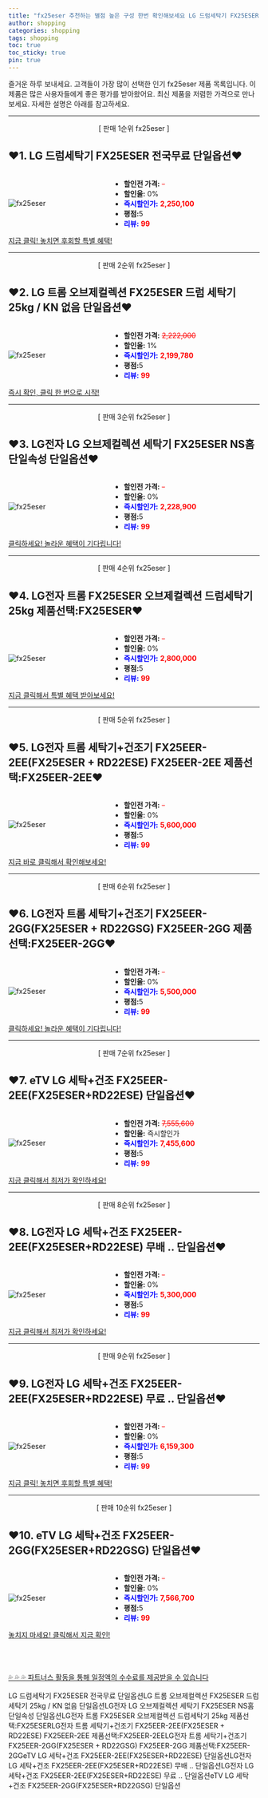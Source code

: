 ```yaml
---
title: "fx25eser 추천하는 별점 높은 구성 한번 확인해보세요 LG 드럼세탁기 FX25ESER 전국무료 단일옵션"
author: shopping
categories: shopping
tags: shopping
toc: true
toc_sticky: true
pin: true
---
```

즐거운 하루 보내세요. 고객들이 가장 많이 선택한 인기 fx25eser 제품 목록입니다. 이 제품은 많은 사용자들에게 좋은 평가를 받아왔어요. 최신 제품을 저렴한 가격으로 만나보세요. 자세한 설명은 아래를 참고하세요.

---
<p class="toplist" style="margin: 0 auto; display: block; width: fit-content;">[ 판매 1순위 fx25eser ]</p>

<h2><strong>❤️1. LG 드럼세탁기 FX25ESER 전국무료 단일옵션❤️</strong></h2>

<div style="display: flex; align-items: center;">
    <div style="flex: 0.4;">
        <img src="https://thumbnail8.coupangcdn.com/thumbnails/remote/230x230ex/image/vendor_inventory/07ca/f78e15fa3b97aeb634cbcf3aa2e11efe14f93e3f29229f681c997cbdb0df.jpg" alt="fx25eser" style="max-width: 100%;">
    </div>
    <div style="flex: 0.6; margin-left: 10px;">
        <ul>
            <li><strong>할인전 가격:</strong> <del style="color: red;">-</del></li>
            <li><strong>할인율:</strong> 0%</li>
            <li><span style='color:blue'><strong>즉시할인가:</strong></span> <span style='color:red'><strong>2,250,100</strong></span></li>
            <li><strong>평점:</strong>5</li>
            <li><span style='color:blue'><strong>리뷰:</strong></span> <span style='color:red'><strong>99</strong></span></li>
        </ul>
    </div>
</div>
<div class="center">
    <a href="https://William4Davisa.github.io?lptag=AF9450613&subid=githubio&pageKey=7863061968&traceid=V0-153&itemId=21462337941&vendorItemId=88518301421" class="myButton">
        지금 클릭! 놓치면 후회할 특별 혜택!
    </a>
</div>


---
<p class="toplist" style="margin: 0 auto; display: block; width: fit-content;">[ 판매 2순위 fx25eser ]</p>

<h2><strong>❤️2. LG 트롬 오브제컬렉션 FX25ESER 드럼 세탁기 25kg / KN 없음 단일옵션❤️</strong></h2>

<div style="display: flex; align-items: center;">
    <div style="flex: 0.4;">
        <img src="https://thumbnail8.coupangcdn.com/thumbnails/remote/230x230ex/image/vendor_inventory/26c2/f63b96202fa752b564e6df5a9c6d239a01d2b538cb1fdc67695158031377.jpg" alt="fx25eser" style="max-width: 100%;">
    </div>
    <div style="flex: 0.6; margin-left: 10px;">
        <ul>
            <li><strong>할인전 가격:</strong> <del style="color: red;">2,222,000</del></li>
            <li><strong>할인율:</strong> 1%</li>
            <li><span style='color:blue'><strong>즉시할인가:</strong></span> <span style='color:red'><strong>2,199,780</strong></span></li>
            <li><strong>평점:</strong>5</li>
            <li><span style='color:blue'><strong>리뷰:</strong></span> <span style='color:red'><strong>99</strong></span></li>
        </ul>
    </div>
</div>
<div class="center">
    <a href="https://William4Davisa.github.io?lptag=AF9450613&subid=githubio&pageKey=8032387611&traceid=V0-153&itemId=22464144815&vendorItemId=89507269011" class="myButton">
        즉시 확인, 클릭 한 번으로 시작!
    </a>
</div>


---
<p class="toplist" style="margin: 0 auto; display: block; width: fit-content;">[ 판매 3순위 fx25eser ]</p>

<h2><strong>❤️3. LG전자 LG 오브제컬렉션 세탁기 FX25ESER NS홈 단일속성 단일옵션❤️</strong></h2>

<div style="display: flex; align-items: center;">
    <div style="flex: 0.4;">
        <img src="https://thumbnail10.coupangcdn.com/thumbnails/remote/230x230ex/image/vendor_inventory/74a3/9ac6743e8e4a640f57fb2a1f5b633ae05511ff31677314f01a158091e7e0.jpg" alt="fx25eser" style="max-width: 100%;">
    </div>
    <div style="flex: 0.6; margin-left: 10px;">
        <ul>
            <li><strong>할인전 가격:</strong> <del style="color: red;">-</del></li>
            <li><strong>할인율:</strong> 0%</li>
            <li><span style='color:blue'><strong>즉시할인가:</strong></span> <span style='color:red'><strong>2,228,900</strong></span></li>
            <li><strong>평점:</strong>5</li>
            <li><span style='color:blue'><strong>리뷰:</strong></span> <span style='color:red'><strong>99</strong></span></li>
        </ul>
    </div>
</div>
<div class="center">
    <a href="https://William4Davisa.github.io?lptag=AF9450613&subid=githubio&pageKey=7881550783&traceid=V0-153&itemId=21555717484&vendorItemId=88621373323" class="myButton">
        클릭하세요! 놀라운 혜택이 기다립니다!
    </a>
</div>


---
<p class="toplist" style="margin: 0 auto; display: block; width: fit-content;">[ 판매 4순위 fx25eser ]</p>

<h2><strong>❤️4. LG전자 트롬 FX25ESER 오브제컬렉션 드럼세탁기 25kg 제품선택:FX25ESER❤️</strong></h2>

<div style="display: flex; align-items: center;">
    <div style="flex: 0.4;">
        <img src="https://thumbnail7.coupangcdn.com/thumbnails/remote/230x230ex/image/vendor_inventory/8656/20cff613ce3ab52efc97c9b9fdea710b13623cc6ebe7f1680f58e9a5241c.jpg" alt="fx25eser" style="max-width: 100%;">
    </div>
    <div style="flex: 0.6; margin-left: 10px;">
        <ul>
            <li><strong>할인전 가격:</strong> <del style="color: red;">-</del></li>
            <li><strong>할인율:</strong> 0%</li>
            <li><span style='color:blue'><strong>즉시할인가:</strong></span> <span style='color:red'><strong>2,800,000</strong></span></li>
            <li><strong>평점:</strong>5</li>
            <li><span style='color:blue'><strong>리뷰:</strong></span> <span style='color:red'><strong>99</strong></span></li>
        </ul>
    </div>
</div>
<div class="center">
    <a href="https://William4Davisa.github.io?lptag=AF9450613&subid=githubio&pageKey=7905664559&traceid=V0-153&itemId=21678717227&vendorItemId=88728876915" class="myButton">
        지금 클릭해서 특별 혜택 받아보세요!
    </a>
</div>


---
<p class="toplist" style="margin: 0 auto; display: block; width: fit-content;">[ 판매 5순위 fx25eser ]</p>

<h2><strong>❤️5. LG전자 트롬 세탁기+건조기 FX25EER-2EE(FX25ESER + RD22ESE) FX25EER-2EE 제품선택:FX25EER-2EE❤️</strong></h2>

<div style="display: flex; align-items: center;">
    <div style="flex: 0.4;">
        <img src="https://thumbnail7.coupangcdn.com/thumbnails/remote/230x230ex/image/vendor_inventory/7e87/d932492e98ea969fb5345de9a5a9791a16521624113fabf04c9d567d8cd5.jpg" alt="fx25eser" style="max-width: 100%;">
    </div>
    <div style="flex: 0.6; margin-left: 10px;">
        <ul>
            <li><strong>할인전 가격:</strong> <del style="color: red;">-</del></li>
            <li><strong>할인율:</strong> 0%</li>
            <li><span style='color:blue'><strong>즉시할인가:</strong></span> <span style='color:red'><strong>5,600,000</strong></span></li>
            <li><strong>평점:</strong>5</li>
            <li><span style='color:blue'><strong>리뷰:</strong></span> <span style='color:red'><strong>99</strong></span></li>
        </ul>
    </div>
</div>
<div class="center">
    <a href="https://William4Davisa.github.io?lptag=AF9450613&subid=githubio&pageKey=7953334799&traceid=V0-153&itemId=21963157402&vendorItemId=89010904631" class="myButton">
        지금 바로 클릭해서 확인해보세요!
    </a>
</div>


---
<p class="toplist" style="margin: 0 auto; display: block; width: fit-content;">[ 판매 6순위 fx25eser ]</p>

<h2><strong>❤️6. LG전자 트롬 세탁기+건조기 FX25EER-2GG(FX25ESER + RD22GSG) FX25EER-2GG 제품선택:FX25EER-2GG❤️</strong></h2>

<div style="display: flex; align-items: center;">
    <div style="flex: 0.4;">
        <img src="https://thumbnail7.coupangcdn.com/thumbnails/remote/230x230ex/image/vendor_inventory/d0b0/4dbfff259776c5e113eb65febf528641353225c32014a35f5c24ea933cdd.jpg" alt="fx25eser" style="max-width: 100%;">
    </div>
    <div style="flex: 0.6; margin-left: 10px;">
        <ul>
            <li><strong>할인전 가격:</strong> <del style="color: red;">-</del></li>
            <li><strong>할인율:</strong> 0%</li>
            <li><span style='color:blue'><strong>즉시할인가:</strong></span> <span style='color:red'><strong>5,500,000</strong></span></li>
            <li><strong>평점:</strong>5</li>
            <li><span style='color:blue'><strong>리뷰:</strong></span> <span style='color:red'><strong>99</strong></span></li>
        </ul>
    </div>
</div>
<div class="center">
    <a href="https://William4Davisa.github.io?lptag=AF9450613&subid=githubio&pageKey=7953334794&traceid=V0-153&itemId=21963157397&vendorItemId=89010904641" class="myButton">
        클릭하세요! 놀라운 혜택이 기다립니다!
    </a>
</div>


---
<p class="toplist" style="margin: 0 auto; display: block; width: fit-content;">[ 판매 7순위 fx25eser ]</p>

<h2><strong>❤️7. eTV LG 세탁+건조 FX25EER-2EE(FX25ESER+RD22ESE) 단일옵션❤️</strong></h2>

<div style="display: flex; align-items: center;">
    <div style="flex: 0.4;">
        <img src="https://thumbnail6.coupangcdn.com/thumbnails/remote/230x230ex/image/vendor_inventory/813a/1d437721887033a0b2e508f4fddb7492640794f9eac142582575049bb22d.jpg" alt="fx25eser" style="max-width: 100%;">
    </div>
    <div style="flex: 0.6; margin-left: 10px;">
        <ul>
            <li><strong>할인전 가격:</strong> <del style="color: red;">7,555,600</del></li>
            <li><strong>할인율:</strong> 즉시할인가</li>
            <li><span style='color:blue'><strong>즉시할인가:</strong></span> <span style='color:red'><strong>7,455,600</strong></span></li>
            <li><strong>평점:</strong>5</li>
            <li><span style='color:blue'><strong>리뷰:</strong></span> <span style='color:red'><strong>99</strong></span></li>
        </ul>
    </div>
</div>
<div class="center">
    <a href="https://William4Davisa.github.io?lptag=AF9450613&subid=githubio&pageKey=7945556996&traceid=V0-153&itemId=21904124382&vendorItemId=88952127509" class="myButton">
        지금 클릭해서 최저가 확인하세요!
    </a>
</div>


---
<p class="toplist" style="margin: 0 auto; display: block; width: fit-content;">[ 판매 8순위 fx25eser ]</p>

<h2><strong>❤️8. LG전자 LG 세탁+건조 FX25EER-2EE(FX25ESER+RD22ESE) 무배 .. 단일옵션❤️</strong></h2>

<div style="display: flex; align-items: center;">
    <div style="flex: 0.4;">
        <img src="https://thumbnail9.coupangcdn.com/thumbnails/remote/230x230ex/image/vendor_inventory/2518/8a931f3c08f0ea32b5b664bc6e8d45390e9b8ca8c75b331f3976b6de1ede.jpg" alt="fx25eser" style="max-width: 100%;">
    </div>
    <div style="flex: 0.6; margin-left: 10px;">
        <ul>
            <li><strong>할인전 가격:</strong> <del style="color: red;">-</del></li>
            <li><strong>할인율:</strong> 0%</li>
            <li><span style='color:blue'><strong>즉시할인가:</strong></span> <span style='color:red'><strong>5,300,000</strong></span></li>
            <li><strong>평점:</strong>5</li>
            <li><span style='color:blue'><strong>리뷰:</strong></span> <span style='color:red'><strong>99</strong></span></li>
        </ul>
    </div>
</div>
<div class="center">
    <a href="https://William4Davisa.github.io?lptag=AF9450613&subid=githubio&pageKey=7945556980&traceid=V0-153&itemId=21904124301&vendorItemId=89521670477" class="myButton">
        지금 클릭해서 최저가 확인하세요!
    </a>
</div>


---
<p class="toplist" style="margin: 0 auto; display: block; width: fit-content;">[ 판매 9순위 fx25eser ]</p>

<h2><strong>❤️9. LG전자 LG 세탁+건조 FX25EER-2EE(FX25ESER+RD22ESE) 무료 .. 단일옵션❤️</strong></h2>

<div style="display: flex; align-items: center;">
    <div style="flex: 0.4;">
        <img src="https://thumbnail6.coupangcdn.com/thumbnails/remote/230x230ex/image/vendor_inventory/813a/1d437721887033a0b2e508f4fddb7492640794f9eac142582575049bb22d.jpg" alt="fx25eser" style="max-width: 100%;">
    </div>
    <div style="flex: 0.6; margin-left: 10px;">
        <ul>
            <li><strong>할인전 가격:</strong> <del style="color: red;">-</del></li>
            <li><strong>할인율:</strong> 0%</li>
            <li><span style='color:blue'><strong>즉시할인가:</strong></span> <span style='color:red'><strong>6,159,300</strong></span></li>
            <li><strong>평점:</strong>5</li>
            <li><span style='color:blue'><strong>리뷰:</strong></span> <span style='color:red'><strong>99</strong></span></li>
        </ul>
    </div>
</div>
<div class="center">
    <a href="https://William4Davisa.github.io?lptag=AF9450613&subid=githubio&pageKey=7945556977&traceid=V0-153&itemId=21904124295&vendorItemId=88952127508" class="myButton">
        지금 클릭! 놓치면 후회할 특별 혜택!
    </a>
</div>


---
<p class="toplist" style="margin: 0 auto; display: block; width: fit-content;">[ 판매 10순위 fx25eser ]</p>

<h2><strong>❤️10. eTV LG 세탁+건조 FX25EER-2GG(FX25ESER+RD22GSG) 단일옵션❤️</strong></h2>

<div style="display: flex; align-items: center;">
    <div style="flex: 0.4;">
        <img src="https://thumbnail10.coupangcdn.com/thumbnails/remote/230x230ex/image/vendor_inventory/d86e/c04de00232b9449dcf1f7715e4baf7c87a838bcd5e8d0396cf419f57c6d4.jpg" alt="fx25eser" style="max-width: 100%;">
    </div>
    <div style="flex: 0.6; margin-left: 10px;">
        <ul>
            <li><strong>할인전 가격:</strong> <del style="color: red;">-</del></li>
            <li><strong>할인율:</strong> 0%</li>
            <li><span style='color:blue'><strong>즉시할인가:</strong></span> <span style='color:red'><strong>7,566,700</strong></span></li>
            <li><strong>평점:</strong>5</li>
            <li><span style='color:blue'><strong>리뷰:</strong></span> <span style='color:red'><strong>99</strong></span></li>
        </ul>
    </div>
</div>
<div class="center">
    <a href="https://William4Davisa.github.io?lptag=AF9450613&subid=githubio&pageKey=7945557043&traceid=V0-153&itemId=21904124616&vendorItemId=88952127662" class="myButton">
        놓치지 마세요! 클릭해서 지금 확인!
    </a>
</div>

<br><br><br>[💦 💦 💦 파트너스 활동을 통해 일정액의 수수료를 제공받을 수 있습니다](https://link.coupang.com/a/bcpT2c)<br><br>LG 드럼세탁기 FX25ESER 전국무료 단일옵션LG 트롬 오브제컬렉션 FX25ESER 드럼 세탁기 25kg / KN 없음 단일옵션LG전자 LG 오브제컬렉션 세탁기 FX25ESER NS홈 단일속성 단일옵션LG전자 트롬 FX25ESER 오브제컬렉션 드럼세탁기 25kg 제품선택:FX25ESERLG전자 트롬 세탁기+건조기 FX25EER-2EE(FX25ESER + RD22ESE) FX25EER-2EE 제품선택:FX25EER-2EELG전자 트롬 세탁기+건조기 FX25EER-2GG(FX25ESER + RD22GSG) FX25EER-2GG 제품선택:FX25EER-2GGeTV LG 세탁+건조 FX25EER-2EE(FX25ESER+RD22ESE) 단일옵션LG전자 LG 세탁+건조 FX25EER-2EE(FX25ESER+RD22ESE) 무배 .. 단일옵션LG전자 LG 세탁+건조 FX25EER-2EE(FX25ESER+RD22ESE) 무료 .. 단일옵션eTV LG 세탁+건조 FX25EER-2GG(FX25ESER+RD22GSG) 단일옵션